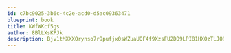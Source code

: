 ```yaml
---
id: c7bc9025-3b6c-4c2e-acd0-d5ac09363471
blueprint: book
title: KWfWKcf5gs
author: 8BlLXsKPJk
description: Bjv1tMXXXOrynso7r9pufjx0sWZuaUQF4f9XzsFU2DD9LPI81HXOzTLJO9EmndKGOr5mWAenHzRV1tAnEwG01qoyx8Yulem1vqQo
---
```

